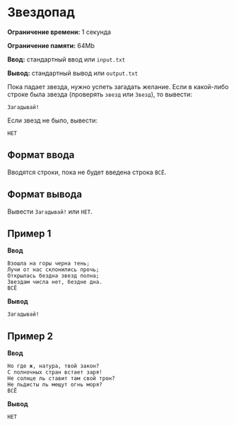 # Звездопад

**Ограничение времени:** 1 секунда

**Ограничение памяти:** 64Mb

**Ввод:** стандартный ввод или `input.txt`

**Вывод:** стандартный вывод или `output.txt`

Пока падает звезда, нужно успеть загадать желание. Если в какой-либо строке была звезда (проверять `звезд` или `Звезд`), то вывести:

```
Загадывай!
```

Если звезд не было, вывести:

```
НЕТ
```

## Формат ввода

Вводятся строки, пока не будет введена строка `ВСЁ`.

## Формат вывода

Вывести `Загадывай!` или `НЕТ`.

## Пример 1

**Ввод**
```
Взошла на горы черна тень;
Лучи от нас склонились прочь;
Открылась бездна звезд полна;
Звездам числа нет, бездне дна.
ВСЁ
```

**Вывод**
```
Загадывай!
```

## Пример 2

**Ввод**
```
Но где ж, натура, твой закон?
С полночных стран встает заря!
Не солнце ль ставит там свой трон?
Не льдисты ль мещут огнь моря?
ВСЁ
```

**Вывод**
```
НЕТ